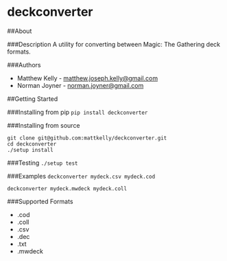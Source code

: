 deckconverter
=============

##About

###Description
A utility for converting between Magic: The Gathering deck formats.

###Authors
  * Matthew Kelly - <matthew.joseph.kelly@gmail.com>
  * Norman Joyner - <norman.joyner@gmail.com>

##Getting Started

###Installing from pip
`pip install deckconverter`

###Installing from source
```
git clone git@github.com:mattkelly/deckconverter.git
cd deckconverter
./setup install
```

###Testing
`./setup test`

###Examples
`deckconverter mydeck.csv mydeck.cod`

`deckconverter mydeck.mwdeck mydeck.coll`

###Supported Formats
  * .cod
  * .coll
  * .csv
  * .dec
  * .txt
  * .mwdeck
